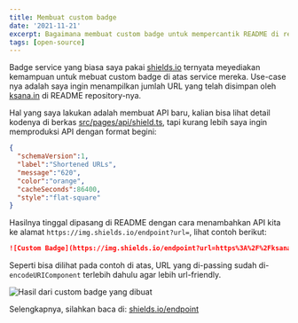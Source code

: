 ```yaml
---
title: Membuat custom badge
date: '2021-11-21'
excerpt: Bagaimana membuat custom badge untuk mempercantik README di repo kalian
tags: [open-source]
---
```


Badge service yang biasa saya pakai [shields.io](https://shields.io/) ternyata meyediakan kemampuan untuk mebuat custom badge di atas service mereka. Use-case nya adalah saya ingin menampilkan jumlah URL yang telah disimpan oleh [ksana.in](https://ksana.in/) di README repository-nya.

Hal yang saya lakukan adalah membuat API baru, kalian bisa lihat detail kodenya di berkas [src/pages/api/shield.ts](https://github.com/mazipan/ksana.in/blob/master/src/pages/api/shield.ts), tapi kurang lebih saya ingin memproduksi API dengan format begini:

```json
{
  "schemaVersion":1,
  "label":"Shortened URLs",
  "message":"620",
  "color":"orange",
  "cacheSeconds":86400,
  "style":"flat-square"
}
```

Hasilnya tinggal dipasang di README dengan cara menambahkan API kita ke alamat `https://img.shields.io/endpoint?url=`, lihat contoh berikut:

```md
![Custom Badge](https://img.shields.io/endpoint?url=https%3A%2F%2Fksana.in%2Fapi%2Fshield)
```

Seperti bisa dilihat pada contoh di atas, URL yang di-passing sudah di-`encodeURIComponent` terlebih dahulu agar lebih url-friendly.

![Hasil dari custom badge yang dibuat](https://img.shields.io/endpoint?url=https%3A%2F%2Fksana.in%2Fapi%2Fshield)

Selengkapnya, silahkan baca di: [shields.io/endpoint](https://shields.io/endpoint)